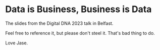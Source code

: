 # Data is Business, Business is Data

The slides from the Digital DNA 2023 talk in Belfast.

Feel free to reference it, but please don't steel it. That's bad thing to do.

Love Jase.
